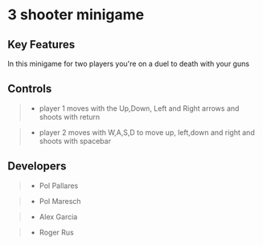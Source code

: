# 3 shooter minigame

## Key Features
In this minigame for two players you're on a duel to death with your guns

## Controls
>- player 1 moves with the Up,Down, Left and Right arrows and shoots with return

>- player 2 moves with W,A,S,D to move up, left,down and right and shoots with spacebar

## Developers
>- Pol Pallares

>- Pol Maresch

>- Alex Garcia

>- Roger Rus
